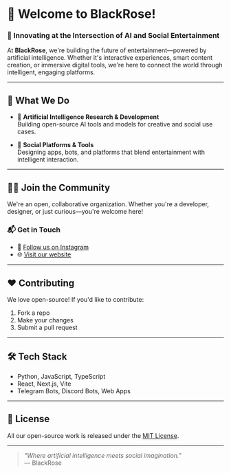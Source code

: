 # 👋 Welcome to BlackRose!

### 🤖 Innovating at the Intersection of **AI** and **Social Entertainment**

At **BlackRose**, we're building the future of entertainment—powered by artificial intelligence. Whether it's interactive experiences, smart content creation, or immersive digital tools, we're here to connect the world through intelligent, engaging platforms.

---

## 🚀 What We Do

- 🧠 **Artificial Intelligence Research & Development**  
  Building open-source AI tools and models for creative and social use cases.

- 📱 **Social Platforms & Tools**  
  Designing apps, bots, and platforms that blend entertainment with intelligent interaction.

---

## 🧑‍💻 Join the Community

We're an open, collaborative organization. Whether you're a developer, designer, or just curious—you're welcome here!

### 📬 Get in Touch

- 💜 [Follow us on Instagram](https://www.instagram.com/teamblack.rose)
- 🌐 [Visit our website](#)

---

## ❤️ Contributing

We love open-source! If you'd like to contribute:
1. Fork a repo
2. Make your changes
3. Submit a pull request

---

## 🛠 Tech Stack

- Python, JavaScript, TypeScript   
- React, Next.js, Vite  
- Telegram Bots, Discord Bots, Web Apps  

---

## 📄 License

All our open-source work is released under the [MIT License](https://github.com/TeamBlackRose/.github/blob/d290a51ba2fcf47c0dd2c9568438f602ea0e86ee/LICENSE).

---

> _"Where artificial intelligence meets social imagination."_  
> — BlackRose
